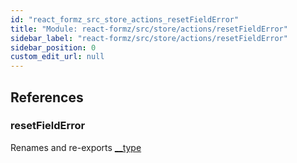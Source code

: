 ```yaml
---
id: "react_formz_src_store_actions_resetFieldError"
title: "Module: react-formz/src/store/actions/resetFieldError"
sidebar_label: "react-formz/src/store/actions/resetFieldError"
sidebar_position: 0
custom_edit_url: null
---
```


## References

### resetFieldError

Renames and re-exports [__type](react_formz_src_store_actions.md#__type)
